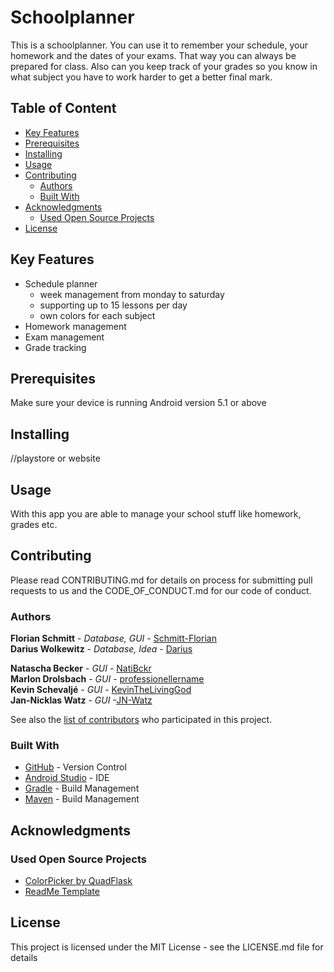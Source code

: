 # Schoolplanner

This is a schoolplanner. You can use it to remember your schedule, your homework and the dates of your exams. That way you can always be prepared for class. Also can you keep track of your grades so you know in what subject you have to work harder to get a better final mark.

## Table of Content
- [Key Features](https://github.com/Schmitt-Florian/SchoolPlanner#key-features)
- [Prerequisites](https://github.com/Schmitt-Florian/SchoolPlanner#prerequisites)
- [Installing](https://github.com/Schmitt-Florian/SchoolPlanner#installing)
- [Usage](https://github.com/Schmitt-Florian/SchoolPlanner#usage)
- [Contributing](https://github.com/Schmitt-Florian/SchoolPlanner#contributing)
    - [Authors](https://github.com/Schmitt-Florian/SchoolPlanner#authors)
    - [Built With](https://github.com/Schmitt-Florian/SchoolPlanner#built-with)
- [Acknowledgments](https://github.com/Schmitt-Florian/SchoolPlanner#acknowledgments)
    - [Used Open Source Projects](https://github.com/Schmitt-Florian/SchoolPlanner#used-open-source-projects)
- [License](https://github.com/Schmitt-Florian/SchoolPlanner#license)

## Key Features

- Schedule planner
    - week management from monday to saturday
    - supporting up to 15 lessons per day
    - own colors for each subject
- Homework management
- Exam management
- Grade tracking

## Prerequisites

Make sure your device is running Android version 5.1 or above

## Installing

//playstore or website

## Usage

With this app you are able to manage your school stuff like homework, grades etc.

## Contributing

Please read CONTRIBUTING.md for details on process for submitting 
pull requests to us and the CODE_OF_CONDUCT.md for our code of conduct.

### Authors
**Florian Schmitt** - *Database, GUI* - [Schmitt-Florian](https://github.com/Schmitt-Florian)  
**Darius Wolkewitz** - *Database, Idea* - [Darius](https://github.com/DWolkewitz)  

**Natascha Becker** - *GUI* - [NatiBckr](https://github.com/NatiBckr)  
**Marlon Drolsbach** - *GUI* - [professionellername](https://github.com/professionellername)  
**Kevin Schevaljé** - *GUI* - [KevinTheLivingGod](https://github.com/KevinTheLivingGod)  
**Jan-Nicklas Watz** - *GUI* -[JN-Watz](https://github.com/JN-Watz)  

See also the [list of contributors](https://github.com/Schmitt-Florian/SchoolPlanner/graphs/contributors) who participated in this project.

### Built With

- [GitHub](https://github.com/) - Version Control
- [Android Studio](https://developer.android.com/studio/index.html) - IDE
- [Gradle](https://gradle.org/) - Build Management
- [Maven](https://maven.apache.org/) - Build Management

## Acknowledgments

### Used Open Source Projects
- [ColorPicker by QuadFlask](https://github.com/QuadFlask/colorpicker)
- [ReadMe Template](https://gist.github.com/PurpleBooth/109311bb0361f32d87a2)

## License

This project is licensed under the MIT License - see the LICENSE.md file for details


